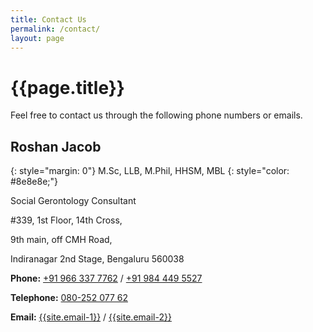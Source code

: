 ```yaml
---
title: Contact Us
permalink: /contact/
layout: page
---
```


<h1 class="page-title">{{page.title}}</h1>
Feel free to contact us through the following phone numbers or emails.

## Roshan Jacob
{: style="margin: 0"}
M.Sc, LLB, M.Phil, HHSM, MBL
{: style="color: #8e8e8e;"}

Social Gerontology Consultant

#339, 1st Floor, 14th Cross,

9th main, off CMH Road,

Indiranagar 2nd Stage, Bengaluru 560038

**Phone:** <a href="tel:+91 966 337 7762">+91 966 337 7762</a> / <a href="tel:+91 984 449 5527">+91 984 449 5527</a>

**Telephone:** <a href="tel:080-252 077 62">080-252 077 62</a>

**Email:** <a href="mailto:{{site.email-1}}">{{site.email-1}}</a> / <a href="mailto:{{site.email-2}}">{{site.email-2}}</a>
